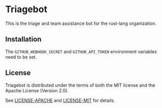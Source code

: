 # Triagebot

This is the triage and team assistance bot for the rust-lang organization.

## Installation

The `GITHUB_WEBHOOK_SECRET` and `GITHUB_API_TOKEN` environment variables need to be set.

## License

Triagebot is distributed under the terms of both the MIT license and the
Apache License (Version 2.0).

See [LICENSE-APACHE](LICENSE-APACHE) and [LICENSE-MIT](LICENSE-MIT) for details.
